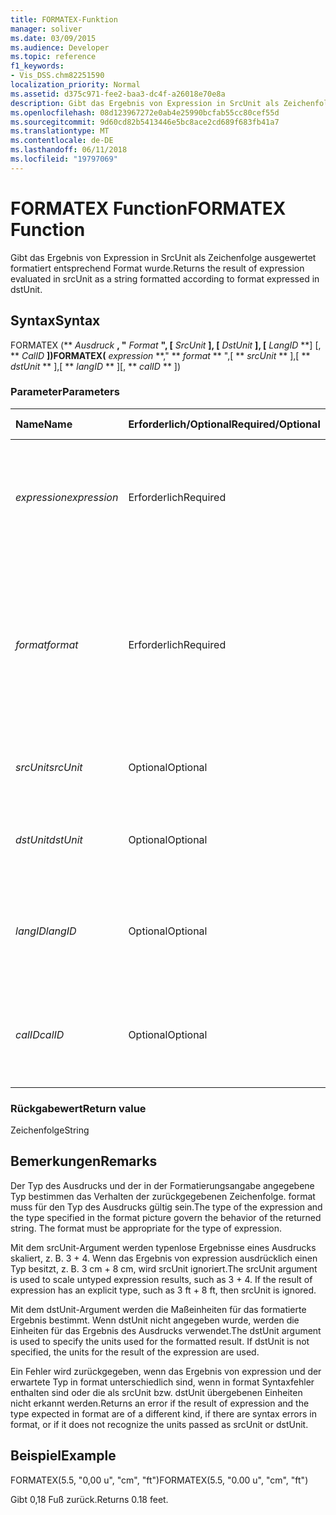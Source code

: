 ```yaml
---
title: FORMATEX-Funktion
manager: soliver
ms.date: 03/09/2015
ms.audience: Developer
ms.topic: reference
f1_keywords:
- Vis_DSS.chm82251590
localization_priority: Normal
ms.assetid: d375c971-fee2-baa3-dc4f-a26018e70e8a
description: Gibt das Ergebnis von Expression in SrcUnit als Zeichenfolge ausgewertet formatiert entsprechend Format wurde.
ms.openlocfilehash: 08d123967272e0ab4e25990bcfab55cc80cef55d
ms.sourcegitcommit: 9d60cd82b5413446e5bc8ace2cd689f683fb41a7
ms.translationtype: MT
ms.contentlocale: de-DE
ms.lasthandoff: 06/11/2018
ms.locfileid: "19797069"
---
```

# <a name="formatex-function"></a><span data-ttu-id="124bc-103">FORMATEX Function</span><span class="sxs-lookup"><span data-stu-id="124bc-103">FORMATEX Function</span></span>

<span data-ttu-id="124bc-104">Gibt das Ergebnis von Expression in SrcUnit als Zeichenfolge ausgewertet formatiert entsprechend Format wurde.</span><span class="sxs-lookup"><span data-stu-id="124bc-104">Returns the result of expression evaluated in srcUnit as a string formatted according to format expressed in dstUnit.</span></span>
  
## <a name="syntax"></a><span data-ttu-id="124bc-105">Syntax</span><span class="sxs-lookup"><span data-stu-id="124bc-105">Syntax</span></span>

<span data-ttu-id="124bc-106">FORMATEX (** *Ausdruck* **, "** *Format* **", [** *SrcUnit* **], [** *DstUnit* **], [** *LangID* **] [, ** *CalID* **])</span><span class="sxs-lookup"><span data-stu-id="124bc-106">FORMATEX(** *expression* **," ** *format* ** ",[ ** *srcUnit* ** ],[ ** *dstUnit* ** ],[ ** *langID* ** ][, ** *calID* ** ])</span></span> 
  
### <a name="parameters"></a><span data-ttu-id="124bc-107">Parameter</span><span class="sxs-lookup"><span data-stu-id="124bc-107">Parameters</span></span>

|<span data-ttu-id="124bc-108">**Name**</span><span class="sxs-lookup"><span data-stu-id="124bc-108">**Name**</span></span>|<span data-ttu-id="124bc-109">**Erforderlich/Optional**</span><span class="sxs-lookup"><span data-stu-id="124bc-109">**Required/Optional**</span></span>|<span data-ttu-id="124bc-110">**Datentyp**</span><span class="sxs-lookup"><span data-stu-id="124bc-110">**Data Type**</span></span>|<span data-ttu-id="124bc-111">**Beschreibung**</span><span class="sxs-lookup"><span data-stu-id="124bc-111">**Description**</span></span>|
|:-----|:-----|:-----|:-----|
| <span data-ttu-id="124bc-112">_expression_</span><span class="sxs-lookup"><span data-stu-id="124bc-112">_expression_</span></span> <br/> |<span data-ttu-id="124bc-113">Erforderlich</span><span class="sxs-lookup"><span data-stu-id="124bc-113">Required</span></span>  <br/> |<span data-ttu-id="124bc-114">**String**</span><span class="sxs-lookup"><span data-stu-id="124bc-114">**String**</span></span> <br/> |<span data-ttu-id="124bc-115">Eine Kombination aus Konstanten, Operatoren, Funktionen und Bezügen auf ShapeSheet-Zellen, die einen Wert ergeben.</span><span class="sxs-lookup"><span data-stu-id="124bc-115">A combination of constants, operators, functions, and references to ShapeSheet cells that results in a value.</span></span>  <br/> |
| <span data-ttu-id="124bc-116">_format_</span><span class="sxs-lookup"><span data-stu-id="124bc-116">_format_</span></span> <br/> |<span data-ttu-id="124bc-117">Erforderlich</span><span class="sxs-lookup"><span data-stu-id="124bc-117">Required</span></span>  <br/> |<span data-ttu-id="124bc-118">**String**</span><span class="sxs-lookup"><span data-stu-id="124bc-118">**String**</span></span> <br/> |<span data-ttu-id="124bc-119">Die Formatierungsangabe zum Formatieren der Zeichenfolge verwendet.</span><span class="sxs-lookup"><span data-stu-id="124bc-119">The format picture used to format the string.</span></span> <span data-ttu-id="124bc-120">Weitere Informationen zu Formatierungsangaben finden Sie unter [Informationen zu Formatierungsangaben](about-format-pictures.md).</span><span class="sxs-lookup"><span data-stu-id="124bc-120">For more information about format pictures, see [About Format Pictures](about-format-pictures.md).</span></span>  <br/> |
| <span data-ttu-id="124bc-121">_srcUnit_</span><span class="sxs-lookup"><span data-stu-id="124bc-121">_srcUnit_</span></span> <br/> |<span data-ttu-id="124bc-122">Optional</span><span class="sxs-lookup"><span data-stu-id="124bc-122">Optional</span></span>  <br/> |<span data-ttu-id="124bc-123">**String**</span><span class="sxs-lookup"><span data-stu-id="124bc-123">**String**</span></span> <br/> | <span data-ttu-id="124bc-124">Einheiten zum Auswerten von expression (in, cm usw.).</span><span class="sxs-lookup"><span data-stu-id="124bc-124">Units used to evaluate expression (in, cm, and so forth).</span></span>  <br/> |
| <span data-ttu-id="124bc-125">_dstUnit_</span><span class="sxs-lookup"><span data-stu-id="124bc-125">_dstUnit_</span></span> <br/> |<span data-ttu-id="124bc-126">Optional</span><span class="sxs-lookup"><span data-stu-id="124bc-126">Optional</span></span>  <br/> |<span data-ttu-id="124bc-127">**String**</span><span class="sxs-lookup"><span data-stu-id="124bc-127">**String**</span></span> <br/> |<span data-ttu-id="124bc-128">Einheiten, die für das Ergebnis von expression verwendet werden sollen (in, cm usw.).</span><span class="sxs-lookup"><span data-stu-id="124bc-128">Units to use for the result of expression (in, cm, and so forth).</span></span>  <br/> |
| <span data-ttu-id="124bc-129">_langID_</span><span class="sxs-lookup"><span data-stu-id="124bc-129">_langID_</span></span> <br/> |<span data-ttu-id="124bc-130">Optional</span><span class="sxs-lookup"><span data-stu-id="124bc-130">Optional</span></span>  <br/> |<span data-ttu-id="124bc-131">**Nummer**</span><span class="sxs-lookup"><span data-stu-id="124bc-131">**Number**</span></span> <br/> |<span data-ttu-id="124bc-132">Die Sprache, die beim Formatieren von Datums-/Zeitangaben in Microsoft Office System verwendet wird.</span><span class="sxs-lookup"><span data-stu-id="124bc-132">The language used when formatting Microsoft Office System date/time pictures.</span></span>  <br/> |
| <span data-ttu-id="124bc-133">_calID_</span><span class="sxs-lookup"><span data-stu-id="124bc-133">_calID_</span></span> <br/> |<span data-ttu-id="124bc-134">Optional</span><span class="sxs-lookup"><span data-stu-id="124bc-134">Optional</span></span>  <br/> |<span data-ttu-id="124bc-135">**Nummer**</span><span class="sxs-lookup"><span data-stu-id="124bc-135">**Number**</span></span> <br/> |<span data-ttu-id="124bc-136">Der Kalender, der beim Formatieren von Datums-/Zeitangaben in Microsoft Office System verwendet wird.</span><span class="sxs-lookup"><span data-stu-id="124bc-136">The calendar used when formatting Microsoft Office System date/time pictures.</span></span>  <br/> |
   
### <a name="return-value"></a><span data-ttu-id="124bc-137">Rückgabewert</span><span class="sxs-lookup"><span data-stu-id="124bc-137">Return value</span></span>

<span data-ttu-id="124bc-138">Zeichenfolge</span><span class="sxs-lookup"><span data-stu-id="124bc-138">String</span></span>
  
## <a name="remarks"></a><span data-ttu-id="124bc-139">Bemerkungen</span><span class="sxs-lookup"><span data-stu-id="124bc-139">Remarks</span></span>

<span data-ttu-id="124bc-p102">Der Typ des Ausdrucks und der in der Formatierungsangabe angegebene Typ bestimmen das Verhalten der zurückgegebenen Zeichenfolge. format muss für den Typ des Ausdrucks gültig sein.</span><span class="sxs-lookup"><span data-stu-id="124bc-p102">The type of the expression and the type specified in the format picture govern the behavior of the returned string. The format must be appropriate for the type of expression.</span></span>
  
<span data-ttu-id="124bc-p103">Mit dem srcUnit-Argument werden typenlose Ergebnisse eines Ausdrucks skaliert, z. B. 3 + 4. Wenn das Ergebnis von expression ausdrücklich einen Typ besitzt, z. B. 3 cm + 8 cm, wird srcUnit ignoriert.</span><span class="sxs-lookup"><span data-stu-id="124bc-p103">The srcUnit argument is used to scale untyped expression results, such as 3 + 4. If the result of expression has an explicit type, such as 3 ft + 8 ft, then srcUnit is ignored.</span></span>
  
<span data-ttu-id="124bc-p104">Mit dem dstUnit-Argument werden die Maßeinheiten für das formatierte Ergebnis bestimmt. Wenn dstUnit nicht angegeben wurde, werden die Einheiten für das Ergebnis des Ausdrucks verwendet.</span><span class="sxs-lookup"><span data-stu-id="124bc-p104">The dstUnit argument is used to specify the units used for the formatted result. If dstUnit is not specified, the units for the result of the expression are used.</span></span>
  
<span data-ttu-id="124bc-146">Ein Fehler wird zurückgegeben, wenn das Ergebnis von expression und der erwartete Typ in format unterschiedlich sind, wenn in format Syntaxfehler enthalten sind oder die als srcUnit bzw. dstUnit übergebenen Einheiten nicht erkannt werden.</span><span class="sxs-lookup"><span data-stu-id="124bc-146">Returns an error if the result of expression and the type expected in format are of a different kind, if there are syntax errors in format, or if it does not recognize the units passed as srcUnit or dstUnit.</span></span>
  
## <a name="example"></a><span data-ttu-id="124bc-147">Beispiel</span><span class="sxs-lookup"><span data-stu-id="124bc-147">Example</span></span>

<span data-ttu-id="124bc-148">FORMATEX(5.5, "0,00 u", "cm", "ft")</span><span class="sxs-lookup"><span data-stu-id="124bc-148">FORMATEX(5.5, "0.00 u", "cm", "ft")</span></span> 
  
<span data-ttu-id="124bc-149">Gibt 0,18 Fuß zurück.</span><span class="sxs-lookup"><span data-stu-id="124bc-149">Returns 0.18 feet.</span></span> 
  

